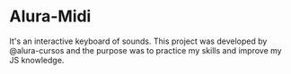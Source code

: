 # Alura-Midi

It's an interactive keyboard of sounds. 
This project was developed by @alura-cursos and the purpose was to practice my skills and improve my JS knowledge.
